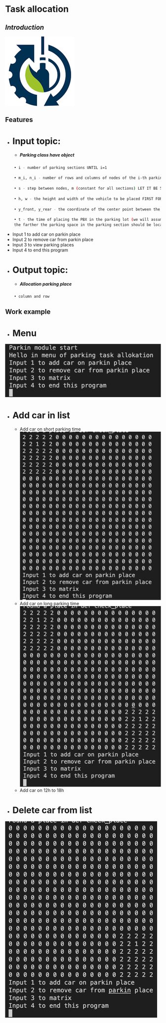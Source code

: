 # Task allocation
## _Introduction_

[![V|Lebedeva](/screenshots/icon_ras.png)](https://spcras.ru/units/employee.php?ID=468302)

## Features
* # Input topic:
    * ##### _Parking class have object_
```sh
    • i - number of parking sections UNTIL i=1

    • m_i, n_i - number of rows and columns of nodes of the i-th parking section. LET IT BE 10 ON 20

    • s - step between nodes, m (constant for all sections) LET IT BE 50 cm

    • h, w - the height and width of the vehicle to be placed FIRST FOR ONE CAR 4 TO 2 AND SO IN GENERAL DIFFERENT VALUES CAN BE

    • y_front, y_rear - the coordinate of the center point between the front and rear   wheels CAN BE CALCULATED HERE

    • t - the time of placing the PBX in the parking lot (we will assume that the more time the PBX should be located in the parking lot,
    the farther the parking space in the parking section should be located from the highway) THIS CAN BE A DIFFERENT VALUE
```

* Input 1 to add car on parkin place
* Input 2 to remove car from parkin place
* Input 3 to view parking places
* Input 4 to end this program
* # Output topic:
    * ##### Allocation parking place
```sh
    • column and row
```

## Work example

* # Menu
![menu_list](/screenshots/menu_list.jpg)

* # Add car in list
    * Add car on short parking time
    ![parking1_6](/screenshots/parking_short.jpg)
    * Add car on long parking time
    ![parking6_12](/screenshots/parking_long.jpg)
    * Add car on 12h to 18h

* # Delete car from list
![pick_up_car](/screenshots/pick_up_1.jpg)